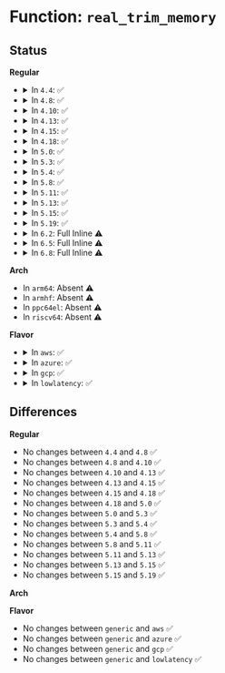# Function: <code>real_trim_memory</code>

## Status
<b>Regular</b>
<ul>
<li>
<details>
<summary>In <code>4.4</code>: ✅</summary>

```c
u64 real_trim_memory(long unsigned int start_pfn, long unsigned int limit_pfn);
```

**Collision:** Unique Static

**Inline:** No

**Transformation:** False

**Instances:**

```
In arch/x86/kernel/cpu/mtrr/cleanup.c (ffffffff81f6be78)
Location: arch/x86/kernel/cpu/mtrr/cleanup.c:847
Inline: False
Direct callers:
  - arch/x86/kernel/cpu/mtrr/cleanup.c:mtrr_trim_uncached_memory
  - arch/x86/kernel/cpu/mtrr/cleanup.c:mtrr_trim_uncached_memory
  - arch/x86/kernel/cpu/mtrr/cleanup.c:mtrr_trim_uncached_memory
```
**Symbols:**

```
ffffffff81f6be78-ffffffff81f6be98: real_trim_memory (STB_LOCAL)
```
</details>
</li>
<li>
<details>
<summary>In <code>4.8</code>: ✅</summary>

```c
u64 real_trim_memory(long unsigned int start_pfn, long unsigned int limit_pfn);
```

**Collision:** Unique Static

**Inline:** No

**Transformation:** False

**Instances:**

```
In arch/x86/kernel/cpu/mtrr/cleanup.c (ffffffff81f941d3)
Location: arch/x86/kernel/cpu/mtrr/cleanup.c:852
Inline: False
Direct callers:
  - arch/x86/kernel/cpu/mtrr/cleanup.c:mtrr_trim_uncached_memory
  - arch/x86/kernel/cpu/mtrr/cleanup.c:mtrr_trim_uncached_memory
  - arch/x86/kernel/cpu/mtrr/cleanup.c:mtrr_trim_uncached_memory
```
**Symbols:**

```
ffffffff81f941d3-ffffffff81f941f3: real_trim_memory (STB_LOCAL)
```
</details>
</li>
<li>
<details>
<summary>In <code>4.10</code>: ✅</summary>

```c
u64 real_trim_memory(long unsigned int start_pfn, long unsigned int limit_pfn);
```

**Collision:** Unique Static

**Inline:** No

**Transformation:** False

**Instances:**

```
In arch/x86/kernel/cpu/mtrr/cleanup.c (ffffffff81fcf7df)
Location: arch/x86/kernel/cpu/mtrr/cleanup.c:852
Inline: False
Direct callers:
  - arch/x86/kernel/cpu/mtrr/cleanup.c:mtrr_trim_uncached_memory
  - arch/x86/kernel/cpu/mtrr/cleanup.c:mtrr_trim_uncached_memory
  - arch/x86/kernel/cpu/mtrr/cleanup.c:mtrr_trim_uncached_memory
```
**Symbols:**

```
ffffffff81fcf7df-ffffffff81fcf7ff: real_trim_memory (STB_LOCAL)
```
</details>
</li>
<li>
<details>
<summary>In <code>4.13</code>: ✅</summary>

```c
u64 real_trim_memory(long unsigned int start_pfn, long unsigned int limit_pfn);
```

**Collision:** Unique Static

**Inline:** No

**Transformation:** False

**Instances:**

```
In arch/x86/kernel/cpu/mtrr/cleanup.c (ffffffff820b020f)
Location: arch/x86/kernel/cpu/mtrr/cleanup.c:852
Inline: False
Direct callers:
  - arch/x86/kernel/cpu/mtrr/cleanup.c:mtrr_trim_uncached_memory
  - arch/x86/kernel/cpu/mtrr/cleanup.c:mtrr_trim_uncached_memory
  - arch/x86/kernel/cpu/mtrr/cleanup.c:mtrr_trim_uncached_memory
```
**Symbols:**

```
ffffffff820b020f-ffffffff820b0234: real_trim_memory (STB_LOCAL)
```
</details>
</li>
<li>
<details>
<summary>In <code>4.15</code>: ✅</summary>

```c
u64 real_trim_memory(long unsigned int start_pfn, long unsigned int limit_pfn);
```

**Collision:** Unique Static

**Inline:** No

**Transformation:** False

**Instances:**

```
In arch/x86/kernel/cpu/mtrr/cleanup.c (ffffffff826b6a1b)
Location: arch/x86/kernel/cpu/mtrr/cleanup.c:852
Inline: False
Direct callers:
  - arch/x86/kernel/cpu/mtrr/cleanup.c:mtrr_trim_uncached_memory
  - arch/x86/kernel/cpu/mtrr/cleanup.c:mtrr_trim_uncached_memory
  - arch/x86/kernel/cpu/mtrr/cleanup.c:mtrr_trim_uncached_memory
```
**Symbols:**

```
ffffffff826b6a1b-ffffffff826b6a40: real_trim_memory (STB_LOCAL)
```
</details>
</li>
<li>
<details>
<summary>In <code>4.18</code>: ✅</summary>

```c
u64 real_trim_memory(long unsigned int start_pfn, long unsigned int limit_pfn);
```

**Collision:** Unique Static

**Inline:** No

**Transformation:** False

**Instances:**

```
In arch/x86/kernel/cpu/mtrr/cleanup.c (ffffffff826e0b38)
Location: arch/x86/kernel/cpu/mtrr/cleanup.c:852
Inline: False
Direct callers:
  - arch/x86/kernel/cpu/mtrr/cleanup.c:mtrr_trim_uncached_memory
  - arch/x86/kernel/cpu/mtrr/cleanup.c:mtrr_trim_uncached_memory
  - arch/x86/kernel/cpu/mtrr/cleanup.c:mtrr_trim_uncached_memory
```
**Symbols:**

```
ffffffff826e0b38-ffffffff826e0b5d: real_trim_memory (STB_LOCAL)
```
</details>
</li>
<li>
<details>
<summary>In <code>5.0</code>: ✅</summary>

```c
u64 real_trim_memory(long unsigned int start_pfn, long unsigned int limit_pfn);
```

**Collision:** Unique Static

**Inline:** No

**Transformation:** False

**Instances:**

```
In arch/x86/kernel/cpu/mtrr/cleanup.c (ffffffff82896af8)
Location: arch/x86/kernel/cpu/mtrr/cleanup.c:853
Inline: False
Direct callers:
  - arch/x86/kernel/cpu/mtrr/cleanup.c:mtrr_trim_uncached_memory
  - arch/x86/kernel/cpu/mtrr/cleanup.c:mtrr_trim_uncached_memory
  - arch/x86/kernel/cpu/mtrr/cleanup.c:mtrr_trim_uncached_memory
```
**Symbols:**

```
ffffffff82896af8-ffffffff82896b1d: real_trim_memory (STB_LOCAL)
```
</details>
</li>
<li>
<details>
<summary>In <code>5.3</code>: ✅</summary>

```c
u64 real_trim_memory(long unsigned int start_pfn, long unsigned int limit_pfn);
```

**Collision:** Unique Static

**Inline:** No

**Transformation:** False

**Instances:**

```
In arch/x86/kernel/cpu/mtrr/cleanup.c (ffffffff828ae69f)
Location: arch/x86/kernel/cpu/mtrr/cleanup.c:852
Inline: False
Direct callers:
  - arch/x86/kernel/cpu/mtrr/cleanup.c:mtrr_trim_uncached_memory
  - arch/x86/kernel/cpu/mtrr/cleanup.c:mtrr_trim_uncached_memory
  - arch/x86/kernel/cpu/mtrr/cleanup.c:mtrr_trim_uncached_memory
```
**Symbols:**

```
ffffffff828ae69f-ffffffff828ae6c4: real_trim_memory (STB_LOCAL)
```
</details>
</li>
<li>
<details>
<summary>In <code>5.4</code>: ✅</summary>

```c
u64 real_trim_memory(long unsigned int start_pfn, long unsigned int limit_pfn);
```

**Collision:** Unique Static

**Inline:** No

**Transformation:** False

**Instances:**

```
In arch/x86/kernel/cpu/mtrr/cleanup.c (ffffffff828b19e3)
Location: arch/x86/kernel/cpu/mtrr/cleanup.c:852
Inline: False
Direct callers:
  - arch/x86/kernel/cpu/mtrr/cleanup.c:mtrr_trim_uncached_memory
  - arch/x86/kernel/cpu/mtrr/cleanup.c:mtrr_trim_uncached_memory
  - arch/x86/kernel/cpu/mtrr/cleanup.c:mtrr_trim_uncached_memory
```
**Symbols:**

```
ffffffff828b19e3-ffffffff828b1a08: real_trim_memory (STB_LOCAL)
```
</details>
</li>
<li>
<details>
<summary>In <code>5.8</code>: ✅</summary>

```c
u64 real_trim_memory(long unsigned int start_pfn, long unsigned int limit_pfn);
```

**Collision:** Unique Static

**Inline:** No

**Transformation:** False

**Instances:**

```
In arch/x86/kernel/cpu/mtrr/cleanup.c (ffffffff82cd6b66)
Location: arch/x86/kernel/cpu/mtrr/cleanup.c:852
Inline: False
Direct callers:
  - arch/x86/kernel/cpu/mtrr/cleanup.c:mtrr_trim_uncached_memory
  - arch/x86/kernel/cpu/mtrr/cleanup.c:mtrr_trim_uncached_memory
  - arch/x86/kernel/cpu/mtrr/cleanup.c:mtrr_trim_uncached_memory
```
**Symbols:**

```
ffffffff82cd6b66-ffffffff82cd6b8b: real_trim_memory (STB_LOCAL)
```
</details>
</li>
<li>
<details>
<summary>In <code>5.11</code>: ✅</summary>

```c
u64 real_trim_memory(long unsigned int start_pfn, long unsigned int limit_pfn);
```

**Collision:** Unique Static

**Inline:** No

**Transformation:** False

**Instances:**

```
In arch/x86/kernel/cpu/mtrr/cleanup.c (ffffffff82fc2b39)
Location: arch/x86/kernel/cpu/mtrr/cleanup.c:852
Inline: False
Direct callers:
  - arch/x86/kernel/cpu/mtrr/cleanup.c:mtrr_trim_uncached_memory
  - arch/x86/kernel/cpu/mtrr/cleanup.c:mtrr_trim_uncached_memory
  - arch/x86/kernel/cpu/mtrr/cleanup.c:mtrr_trim_uncached_memory
```
**Symbols:**

```
ffffffff82fc2b39-ffffffff82fc2b5e: real_trim_memory (STB_LOCAL)
```
</details>
</li>
<li>
<details>
<summary>In <code>5.13</code>: ✅</summary>

```c
u64 real_trim_memory(long unsigned int start_pfn, long unsigned int limit_pfn);
```

**Collision:** Unique Static

**Inline:** No

**Transformation:** False

**Instances:**

```
In arch/x86/kernel/cpu/mtrr/cleanup.c (ffffffff831cd173)
Location: arch/x86/kernel/cpu/mtrr/cleanup.c:852
Inline: False
Direct callers:
  - arch/x86/kernel/cpu/mtrr/cleanup.c:mtrr_trim_uncached_memory
  - arch/x86/kernel/cpu/mtrr/cleanup.c:mtrr_trim_uncached_memory
  - arch/x86/kernel/cpu/mtrr/cleanup.c:mtrr_trim_uncached_memory
```
**Symbols:**

```
ffffffff831cd173-ffffffff831cd198: real_trim_memory (STB_LOCAL)
```
</details>
</li>
<li>
<details>
<summary>In <code>5.15</code>: ✅</summary>

```c
u64 real_trim_memory(long unsigned int start_pfn, long unsigned int limit_pfn);
```

**Collision:** Unique Static

**Inline:** No

**Transformation:** False

**Instances:**

```
In arch/x86/kernel/cpu/mtrr/cleanup.c (ffffffff832aee1a)
Location: arch/x86/kernel/cpu/mtrr/cleanup.c:852
Inline: False
Direct callers:
  - arch/x86/kernel/cpu/mtrr/cleanup.c:mtrr_trim_uncached_memory
  - arch/x86/kernel/cpu/mtrr/cleanup.c:mtrr_trim_uncached_memory
  - arch/x86/kernel/cpu/mtrr/cleanup.c:mtrr_trim_uncached_memory
```
**Symbols:**

```
ffffffff832aee1a-ffffffff832aee3f: real_trim_memory (STB_LOCAL)
```
</details>
</li>
<li>
<details>
<summary>In <code>5.19</code>: ✅</summary>

```c
u64 real_trim_memory(long unsigned int start_pfn, long unsigned int limit_pfn);
```

**Collision:** Unique Static

**Inline:** No

**Transformation:** False

**Instances:**

```
In arch/x86/kernel/cpu/mtrr/cleanup.c (ffffffff8345fe58)
Location: arch/x86/kernel/cpu/mtrr/cleanup.c:852
Inline: False
Direct callers:
  - arch/x86/kernel/cpu/mtrr/cleanup.c:mtrr_trim_uncached_memory
  - arch/x86/kernel/cpu/mtrr/cleanup.c:mtrr_trim_uncached_memory
  - arch/x86/kernel/cpu/mtrr/cleanup.c:mtrr_trim_uncached_memory
```
**Symbols:**

```
ffffffff8345fe58-ffffffff8345fe89: real_trim_memory (STB_LOCAL)
```
</details>
</li>
<li>
<details>
<summary>In <code>6.2</code>: Full Inline ⚠️</summary>

**Collision:** Unique Static

**Inline:** Full

**Transformation:** False

**Instances:**

```
In arch/x86/kernel/cpu/mtrr/cleanup.c (ffffffff83e828f1)
Location: arch/x86/kernel/cpu/mtrr/cleanup.c:852
Inline: True
Inline callers:
  - arch/x86/kernel/cpu/mtrr/cleanup.c:mtrr_trim_uncached_memory
  - arch/x86/kernel/cpu/mtrr/cleanup.c:mtrr_trim_uncached_memory
  - arch/x86/kernel/cpu/mtrr/cleanup.c:mtrr_trim_uncached_memory
```
</details>
</li>
<li>
<details>
<summary>In <code>6.5</code>: Full Inline ⚠️</summary>

**Collision:** Unique Static

**Inline:** Full

**Transformation:** False

**Instances:**

```
In arch/x86/kernel/cpu/mtrr/cleanup.c (ffffffff836a5c05)
Location: arch/x86/kernel/cpu/mtrr/cleanup.c:842
Inline: True
Inline callers:
  - arch/x86/kernel/cpu/mtrr/cleanup.c:mtrr_trim_uncached_memory
  - arch/x86/kernel/cpu/mtrr/cleanup.c:mtrr_trim_uncached_memory
  - arch/x86/kernel/cpu/mtrr/cleanup.c:mtrr_trim_uncached_memory
```
</details>
</li>
<li>
<details>
<summary>In <code>6.8</code>: Full Inline ⚠️</summary>

**Collision:** Unique Static

**Inline:** Full

**Transformation:** False

**Instances:**

```
In arch/x86/kernel/cpu/mtrr/cleanup.c (ffffffff838d5c85)
Location: arch/x86/kernel/cpu/mtrr/cleanup.c:842
Inline: True
Inline callers:
  - arch/x86/kernel/cpu/mtrr/cleanup.c:mtrr_trim_uncached_memory
  - arch/x86/kernel/cpu/mtrr/cleanup.c:mtrr_trim_uncached_memory
  - arch/x86/kernel/cpu/mtrr/cleanup.c:mtrr_trim_uncached_memory
```
</details>
</li>
</ul>
<b>Arch</b>
<ul>
<li>
In <code>arm64</code>: Absent ⚠️
</li>
<li>
In <code>armhf</code>: Absent ⚠️
</li>
<li>
In <code>ppc64el</code>: Absent ⚠️
</li>
<li>
In <code>riscv64</code>: Absent ⚠️
</li>
</ul>
<b>Flavor</b>
<ul>
<li>
<details>
<summary>In <code>aws</code>: ✅</summary>

```c
u64 real_trim_memory(long unsigned int start_pfn, long unsigned int limit_pfn);
```

**Collision:** Unique Static

**Inline:** No

**Transformation:** False

**Instances:**

```
In arch/x86/kernel/cpu/mtrr/cleanup.c (ffffffff8289fa02)
Location: arch/x86/kernel/cpu/mtrr/cleanup.c:852
Inline: False
Direct callers:
  - arch/x86/kernel/cpu/mtrr/cleanup.c:mtrr_trim_uncached_memory
  - arch/x86/kernel/cpu/mtrr/cleanup.c:mtrr_trim_uncached_memory
  - arch/x86/kernel/cpu/mtrr/cleanup.c:mtrr_trim_uncached_memory
```
**Symbols:**

```
ffffffff8289fa02-ffffffff8289fa27: real_trim_memory (STB_LOCAL)
```
</details>
</li>
<li>
<details>
<summary>In <code>azure</code>: ✅</summary>

```c
u64 real_trim_memory(long unsigned int start_pfn, long unsigned int limit_pfn);
```

**Collision:** Unique Static

**Inline:** No

**Transformation:** False

**Instances:**

```
In arch/x86/kernel/cpu/mtrr/cleanup.c (ffffffff82897bcf)
Location: arch/x86/kernel/cpu/mtrr/cleanup.c:852
Inline: False
Direct callers:
  - arch/x86/kernel/cpu/mtrr/cleanup.c:mtrr_trim_uncached_memory
  - arch/x86/kernel/cpu/mtrr/cleanup.c:mtrr_trim_uncached_memory
  - arch/x86/kernel/cpu/mtrr/cleanup.c:mtrr_trim_uncached_memory
```
**Symbols:**

```
ffffffff82897bcf-ffffffff82897bf4: real_trim_memory (STB_LOCAL)
```
</details>
</li>
<li>
<details>
<summary>In <code>gcp</code>: ✅</summary>

```c
u64 real_trim_memory(long unsigned int start_pfn, long unsigned int limit_pfn);
```

**Collision:** Unique Static

**Inline:** No

**Transformation:** False

**Instances:**

```
In arch/x86/kernel/cpu/mtrr/cleanup.c (ffffffff828b29c5)
Location: arch/x86/kernel/cpu/mtrr/cleanup.c:852
Inline: False
Direct callers:
  - arch/x86/kernel/cpu/mtrr/cleanup.c:mtrr_trim_uncached_memory
  - arch/x86/kernel/cpu/mtrr/cleanup.c:mtrr_trim_uncached_memory
  - arch/x86/kernel/cpu/mtrr/cleanup.c:mtrr_trim_uncached_memory
```
**Symbols:**

```
ffffffff828b29c5-ffffffff828b29ea: real_trim_memory (STB_LOCAL)
```
</details>
</li>
<li>
<details>
<summary>In <code>lowlatency</code>: ✅</summary>

```c
u64 real_trim_memory(long unsigned int start_pfn, long unsigned int limit_pfn);
```

**Collision:** Unique Static

**Inline:** No

**Transformation:** False

**Instances:**

```
In arch/x86/kernel/cpu/mtrr/cleanup.c (ffffffff828b29f3)
Location: arch/x86/kernel/cpu/mtrr/cleanup.c:852
Inline: False
Direct callers:
  - arch/x86/kernel/cpu/mtrr/cleanup.c:mtrr_trim_uncached_memory
  - arch/x86/kernel/cpu/mtrr/cleanup.c:mtrr_trim_uncached_memory
  - arch/x86/kernel/cpu/mtrr/cleanup.c:mtrr_trim_uncached_memory
```
**Symbols:**

```
ffffffff828b29f3-ffffffff828b2a18: real_trim_memory (STB_LOCAL)
```
</details>
</li>
</ul>

## Differences
<b>Regular</b>
<ul>
<li>
No changes between <code>4.4</code> and <code>4.8</code> ✅
</li>
<li>
No changes between <code>4.8</code> and <code>4.10</code> ✅
</li>
<li>
No changes between <code>4.10</code> and <code>4.13</code> ✅
</li>
<li>
No changes between <code>4.13</code> and <code>4.15</code> ✅
</li>
<li>
No changes between <code>4.15</code> and <code>4.18</code> ✅
</li>
<li>
No changes between <code>4.18</code> and <code>5.0</code> ✅
</li>
<li>
No changes between <code>5.0</code> and <code>5.3</code> ✅
</li>
<li>
No changes between <code>5.3</code> and <code>5.4</code> ✅
</li>
<li>
No changes between <code>5.4</code> and <code>5.8</code> ✅
</li>
<li>
No changes between <code>5.8</code> and <code>5.11</code> ✅
</li>
<li>
No changes between <code>5.11</code> and <code>5.13</code> ✅
</li>
<li>
No changes between <code>5.13</code> and <code>5.15</code> ✅
</li>
<li>
No changes between <code>5.15</code> and <code>5.19</code> ✅
</li>
</ul>
<b>Arch</b>
<ul>
</ul>
<b>Flavor</b>
<ul>
<li>
No changes between <code>generic</code> and <code>aws</code> ✅
</li>
<li>
No changes between <code>generic</code> and <code>azure</code> ✅
</li>
<li>
No changes between <code>generic</code> and <code>gcp</code> ✅
</li>
<li>
No changes between <code>generic</code> and <code>lowlatency</code> ✅
</li>
</ul>
